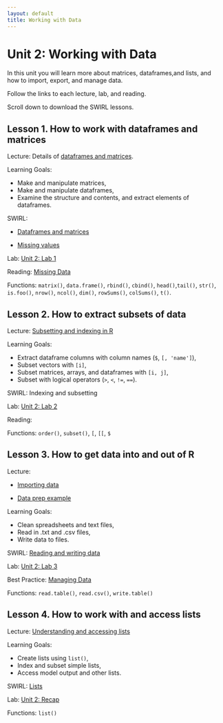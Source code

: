 ```yaml
---
layout: default
title: Working with Data
---
```


# Unit 2: Working with Data

In this unit you will learn more about matrices, dataframes,and lists, and how to import, export, and manage data. 

Follow the links to each lecture, lab, and reading.

Scroll down to download the SWIRL lessons.

## Lesson 1. How to work with dataframes and matrices

Lecture: Details of [dataframes and matrices](../unit2/matrices-and-dataframes.html).

Learning Goals:

 - Make and manipulate matrices,
 - Make and manipulate dataframes,
 - Examine the structure and contents, and extract elements of dataframes.

SWIRL: 

 - [Dataframes and matrices](../unit2/swirl/dataframes-and-matrices.html)
 
 - [Missing values](../unit2/swirl/missing-values.html)

Lab: [Unit 2: Lab 1](../unit2/labs.html)

Reading: [Missing Data](../best/missing-data.html)

Functions: `matrix()`, `data.frame()`, `rbind()`, `cbind()`, `head()`,`tail()`, `str()`, `is.foo()`, `nrow()`, `ncol()`, `dim()`, `rowSums()`, `colSums()`, `t()`.


## Lesson 2. How to extract subsets of data

Lecture: [Subsetting and indexing in R](../unit2/subsetting-and-indexing.html)

Learning Goals:
 - Extract dataframe columns with column names (`$`, `[, 'name']`),
 - Subset vectors with `[i]`,
 - Subset matrices, arrays, and dataframes with `[i, j]`,
 - Subset with logical operators (`>`, `<`, `!=`, `==`).

SWIRL: Indexing and subsetting

Lab: [Unit 2: Lab 2](../unit2/labs.html)

Reading:

Functions: `order()`, `subset()`, `[`, `[[`, `$`



## Lesson 3. How to get data into and out of R

Lecture: 

 - [Importing data](../unit2/importing-data.html)
 
 - [Data prep example](../unit2/preparing-data.html)

Learning Goals:

 - Clean spreadsheets and text files,
 - Read in .txt and .csv files,
 - Write data to files.

SWIRL: [Reading and writing data](./swirl/reading-data.html)

Lab: [Unit 2: Lab 3](../unit2/labs.html)

Best Practice: [Managing Data](../best/managing-data.html)

Functions: `read.table()`, `read.csv()`, `write.table()`


## Lesson 4. How to work with and access lists

Lecture: [Understanding and accessing lists](../unit2/lists.html)

Learning Goals:

 - Create lists using `list()`,
 - Index and subset simple lists,
 - Access model output and other lists.

SWIRL: [Lists](./swirl/lists.html)

Lab: [Unit 2: Recap](../unit2/labs.html)

Functions: `list()`


